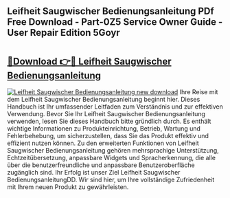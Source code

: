 ## Leifheit Saugwischer Bedienungsanleitung PDf Free Download - Part-0Z5 Service Owner Guide - User Repair Edition 5Goyr

# <h2><a href="http://df3e9t.blite.top/?on=Leifheit+Saugwischer+Bedienungsanleitung">🔗Download 👉🔴 Leifheit Saugwischer Bedienungsanleitung</a></h2>

[![Leifheit Saugwischer Bedienungsanleitung new download](https://i.imgur.com/lujVjoI.png)](http://df3e9t.blite.top/?on=Leifheit+Saugwischer+Bedienungsanleitung)
Ihre Reise mit dem Leifheit Saugwischer Bedienungsanleitung beginnt hier. Dieses Handbuch ist Ihr umfassender Leitfaden zum Verständnis und zur effektiven Verwendung. Bevor Sie Ihr Leifheit Saugwischer Bedienungsanleitung verwenden, lesen Sie dieses Handbuch bitte gründlich durch. Es enthält wichtige Informationen zu Produkteinrichtung, Betrieb, Wartung und Fehlerbehebung, um sicherzustellen, dass Sie das Produkt effektiv und effizient nutzen können. Zu den erweiterten Funktionen von Leifheit Saugwischer Bedienungsanleitung gehören mehrsprachige Unterstützung, Echtzeitübersetzung, anpassbare Widgets und Spracherkennung, die alle über die benutzerfreundliche und anpassbare Benutzeroberfläche zugänglich sind. Ihr Erfolg ist unser Ziel Leifheit Saugwischer BedienungsanleitungDD. Wir sind hier, um Ihre vollständige Zufriedenheit mit Ihrem neuen Produkt zu gewährleisten.
